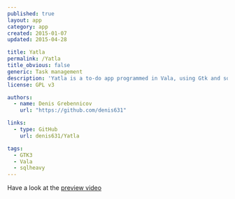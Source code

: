 ```yaml
---
published: true
layout: app
category: app
created: 2015-01-07
updated: 2015-04-28

title: Yatla
permalink: /Yatla
title_obvious: false
generic: Task management
description: 'Yatla is a to-do app programmed in Vala, using Gtk and sqlheavy as database.'
license: GPL v3

authors:
  - name: Denis Grebennicov
    url: "https://github.com/denis631"

links:
  - type: GitHub
    url: denis631/Yatla

tags:
  - GTK3
  - Vala
  - sqlheavy
---
```


Have a look at the [preview video](https://www.youtube.com/watch?v=3RoN0TpWxoE)
